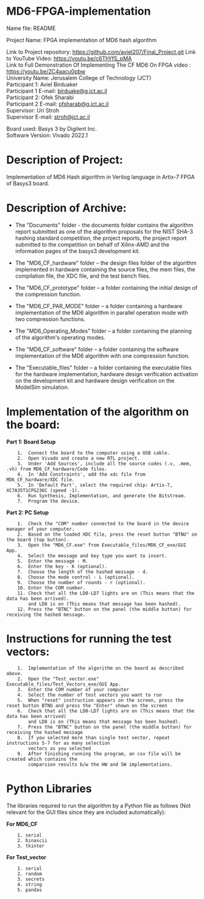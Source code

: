 
# MD6-FPGA-implementation
Name file: README


Project Name:				FPGA implementation of MD6 hash algorithm  

Link to Project repository:   https://github.com/aviel207/Final_Project.git
Link to YouTube Video:   https://youtu.be/c6ThYfS_pMA  
Link to Full Demonstration Of Implementing The CF MD6 On FPGA video :	https://youtu.be/ZC4aacu0pbw  
University Name:			  Jerusalem College of Technology (JCT)  
Participant 1:				  Aviel Birduaker  
Participant 1 E-mail:			birduake@g.jct.ac.il  
Participant 2:				  Ofek Sharabi  
Participant 2 E-mail:			ofsharab@g.jct.ac.il  
Supervisor:				      Uri Stroh  
Supervisor E-mail:			stroh@jct.ac.il  
  
Board used:			        Basys 3 by Digilent Inc.  
Software Version:			Vivado 2022.1  

# Description of Project:  
Implementation of MD6 Hash algorithm in Verilog language in Artix-7 FPGA of Basys3 board.  


# Description of Archive:

* The "Documents" folder - the documents folder contains the algorithm report submitted as one of the algorithm proposals for the NIST SHA-3 hashing standard competition, the project reports, the project report submitted to the competition on behalf of Xilinx-AMD and the information pages of the basys3 development kit.

* The "MD6_CF_hardware" folder – the design files folder of the algorithm implemented in hardware containing the source files, the mem files, the compilation file, the XDC file, and the test bench files.

* The "MD6_CF_prototype" folder – a folder containing the initial design of the compression function.

* The "MD6_CF_PAR_MODE" folder – a folder containing a hardware implementation of the MD6 algorithm in parallel operation mode with two compression functions.

* The "MD6_Operating_Modes" folder – a folder containing the planning of the algorithm's operating modes.

* The "MD6_CF_software" folder – a folder containing the software implementation of the MD6 algorithm with one compression function.

* The "Executable_files" folder – a folder containing the executable files for the hardware implementation, hardware design verification activation on the development kit and hardware design verification on the ModelSim simulation.

# Implementation of the algorithm on the board:  

**Part 1: Board Setup**  

		1.  Connect the board to the computer using a USB cable.  
		2.  Open Vivado and create a new RTL project.  
		3.  Under 'Add Sources', include all the source codes (.v, .mem, .vh) from MD6_CF_hardware/Code files.   
		4.  In 'Add Constraints', add the xdc file from MD6_CF_hardware/XDC file. 
		5.  In 'Default Part', select the required chip: Artix-7, XC7A35T1CPG236C (speed -1).  
		6.  Run Synthesis, Implementation, and generate the Bitstream.  
		7.  Program the device.  

**Part 2: PC Setup**  

		1.  Check the "COM" number connected to the board in the device manager of your computer.  
		2.  Based on the loaded XDC file, press the reset button "BTNU" on the board (top button).  
		3.  Open the "MD6_CF.exe" from Executable_files/MD6_CF_exe/GUI App. 
		4.  Select the message and key type you want to insert.  
		5.  Enter the message - M.  
		6.  Enter the key - K (optional).   
		7.  Choose the length of the hashed message - d.  
		8.  Choose the mode control - L (optional).  
		9.  Choose the number of rounds - r (optional).  
		10. Enter the COM number.  
		11. Check that all the LD0-LD7 lights are on (This means that the data has been arrived). 
		    and LD8 is on (This means that message has been hashed).  
		12. Press the "BTNC" button on the panel (the middle button) for receiving the hashed message.  


# Instructions for running the test vectors:

		1.  Implementation of the algorithm on the board as described above.
		2.  Open the "Test_vector.exe" Executable_files/Test_Vectors_exe/GUI App.
		3.  Enter the COM number of your computer
		4.  Select the number of test vectors you want to run
		5.  When "reset" instruction appears on the screen, press the reset button BTNU and press the "Enter" shown on the screen
		6.  Check that all the LD0-LD7 lights are on (This means that the data has been arrived) 
		    and LD8 is on (This means that message has been hashed).
		7.  Press the "BTNC" button on the panel (the middle button) for receiving the hashed message
		8.  If you selected more than single test vector, repeat instructions 5-7 for as many selection
		    vectors as you selected
		9.  After finishing running the program, an csv file will be created which contains the
	 	    comparsion results b/w the HW and SW implementations. 

# Python Libraries

The libraries required to run the algorithm by a Python file as follows (Not relevant for the GUI files since they are included automatically):

**For MD6_CF**  

		1. serial
		2. binascii
		3. tkinter

**For Test_vector**  

		1. serial
		2. random
		3. secrets
		4. string
		5. pandas
		
	
